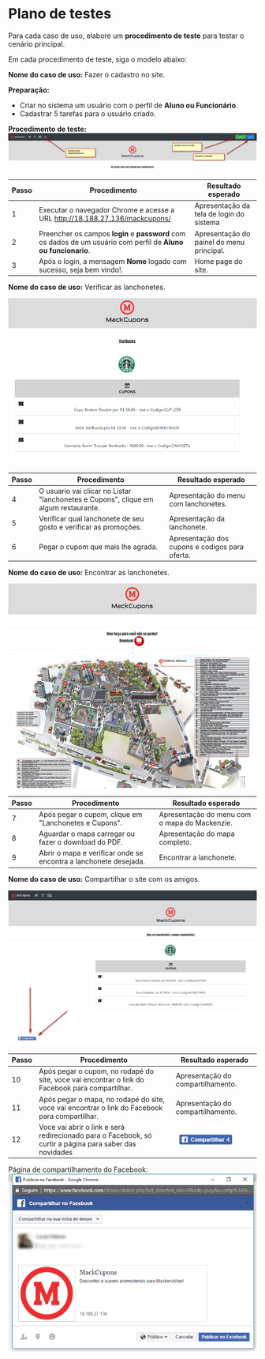 # Plano de testes

Para cada caso de uso, elabore um **procedimento de teste** para testar o cenário principal.

Em cada procedimento de teste, siga o modelo abaixo:

**Nome do caso de uso:** Fazer o cadastro no site.

**Preparação:**

* Criar no sistema um usuário com o perfil de **Aluno ou Funcionário**.
* Cadastrar 5 tarefas para o usuário criado.

**Procedimento de teste:**
![](LoginMack.png)

| Passo | Procedimento | Resultado esperado |
| --- | --- | --- |
| 1 | Executar o navegador Chrome e acesse a URL http://18.188.27.136/mackcupons/ | Apresentação da tela de login do sistema | 
| 2 | Preencher os campos **login** e **password** com os dados de um usuário com perfil de **Aluno ou funcionario**. | Apresentação do painel do menu principal. |
| 3 | Após o login, a mensagem **Nome** logado com sucesso, seja bem vindo!. | Home page do site. |

**Nome do caso de uso:** Verificar as lanchonetes.

![](Cupons.png)

| Passo | Procedimento | Resultado esperado |
| --- | --- | --- |
| 4 |O usuario vai clicar no Listar "lanchonetes e Cupons", clique em algum restaurante. | Apresentação do menu com lanchonetes. | 
| 5 | Verificar qual lanchonete de seu gosto e verificar as promoções.| Apresentação da lanchonete. |
| 6 | Pegar o cupom que mais lhe agrada. | Apresentação dos cupons e codigos para oferta. |

**Nome do caso de uso:** Encontrar as lanchonetes.

![](MapaDoMackenzie.png)

| Passo | Procedimento | Resultado esperado |
| --- | --- | --- |
| 7 | Após pegar o cupom, clique em "Lanchonetes e Cupons". | Apresentação do menu com o mapa do Mackenzie. | 
| 8 | Aguardar o mapa carregar ou fazer o download do PDF.| Apresentação do mapa completo. |
| 9 | Abrir o mapa e verificar onde se encontra a lanchonete desejada. | Encontrar a lanchonete. |


**Nome do caso de uso:** Compartilhar o site com os amigos.

![](CompartilharSite.png)

| Passo | Procedimento | Resultado esperado |
| --- | --- | --- |
| 10 | Após pegar o cupom, no rodapé do site, voce vai encontrar o link do Facebook para compartilhar. | Apresentação do compartilhamento. | 
|11 | Após pegar o mapa, no rodapé do site, voce vai encontrar o link do Facebook para compartilhar. | Apresentação do compartilhamento.|
| 12 | Voce vai abrir o link e será redirecionado para o Facebook, só curtir a página para saber das novidades | ![](Share.png) |

Página de compartilhamento do Facebook:
![](Facebook.png)


